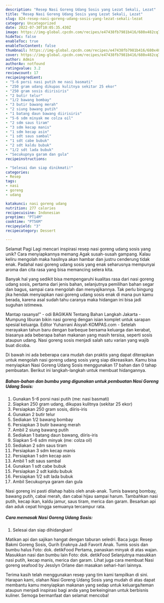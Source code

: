 ```yaml
---
description: "Resep Nasi Goreng Udang Sosis yang Lezat Sekali, Lezat"
title: "Resep Nasi Goreng Udang Sosis yang Lezat Sekali, Lezat"
slug: 824-resep-nasi-goreng-udang-sosis-yang-lezat-sekali-lezat
category: Uncategorized
date: 2022-07-30T10:05:35.430Z
image: https://img-global.cpcdn.com/recipes/e47438fb7981b416/680x482cq70/nasi-goreng-udang-sosis-foto-resep-utama.jpg
hideToc: false
enableToc: true
enableTocContent: false
thumbnail: https://img-global.cpcdn.com/recipes/e47438fb7981b416/680x482cq70/nasi-goreng-udang-sosis-foto-resep-utama.jpg
cover: https://img-global.cpcdn.com/recipes/e47438fb7981b416/680x482cq70/nasi-goreng-udang-sosis-foto-resep-utama.jpg
author: Admin
authorAv: notfound
ratingvalue: 3.2
reviewcount: 17
recipeingredient:
- "5-6 porsi nasi putih me nasi basmati"
- "250 gram udang dikupas kulitnya sekitar 25 ekor"
- "250 gram sosis diirisiris"
- "2 butir telur"
- "1/2 bawang bombay"
- "3 butir bawang merah"
- "2 siung bawang putih"
- "1 batang daun bawang diirisiris"
- "5-6 sdm minyak me colza oil"
- "2 sdm saus tiram"
- "3 sdm kecap manis"
- "1 sdm kecap asin"
- "1 sdt saus sambal"
- "1 sdt cabe bubuk"
- "2 sdt kaldu bubuk"
- "1/2 sdt lada bubuk"
- "Secukupnya garam dan gula"
recipeinstructions:

- "Selesai dan siap dinikmati!"
categories:
- Resep
tags:
- nasi
- goreng
- udang

katakunci: nasi goreng udang 
nutrition: 277 calories
recipecuisine: Indonesian
preptime: "PT14M"
cooktime: "PT56M"
recipeyield: "3"
recipecategory: Dessert

---
```



Selamat Pagi Lagi mencari inspirasi resep nasi goreng udang sosis yang unik? Cara menyiapkannya memang Agak susah-susah gampang. Kalau keliru mengolah maka hasilnya akan hambar dan justru cenderung tidak enak. Padahal nasi goreng udang sosis yang enak seharusnya mempunyai aroma dan cita rasa yang bisa memancing selera kita.


Banyak hal yang sedikit bisa mempengaruhi kualitas rasa dari nasi goreng udang sosis, pertama dari jenis bahan, selanjutnya pemilihan bahan segar dan bagus, sampai cara mengolah dan menyajikannya. Tak perlu bingung jika hendak menyiapkan nasi goreng udang sosis enak di mana pun kamu berada, karena asal sudah tahu caranya maka hidangan ini bisa jadi suguhan istimewa.

Mantap rasanya!&#34; - odi BAGIKAN Tentang Bahan Langkah Jakarta - Mumpung liburan bikin nasi goreng dengan isian komplet untuk sarapan spesial keluarga. Editor Yuharrani Aisyah KOMPAS.com - Setelah merayakan tahun baru dengan barbeque bersama keluarga dan kerabat, biasanya ada beberapa bahan makanan yang masih tersisa, seperti sosis ataupun udang. Nasi goreng sosis menjadi salah satu varian yang wajib buat dicoba.


Di bawah ini ada beberapa cara mudah dan praktis yang dapat diterapkan untuk mengolah nasi goreng udang sosis yang siap dikreasikan. Kamu bisa menyiapkan Nasi Goreng Udang Sosis menggunakan 17 bahan dan 0 tahap pembuatan. Berikut ini langkah-langkah untuk membuat hidangannya.

<!--inarticleads1-->

##### Bahan-bahan dan bumbu yang digunakan untuk pembuatan Nasi Goreng Udang Sosis:

1. Gunakan 5-6 porsi nasi putih (me: nasi basmati)
1. Siapkan 250 gram udang, dikupas kulitnya (sekitar 25 ekor)
1. Persiapkan 250 gram sosis, diiris-iris
1. Gunakan 2 butir telur
1. Sediakan 1/2 bawang bombay
1. Persiapkan 3 butir bawang merah
1. Ambil 2 siung bawang putih
1. Sediakan 1 batang daun bawang, diiris-iris
1. Siapkan 5-6 sdm minyak (me: colza oil)
1. Sediakan 2 sdm saus tiram
1. Persiapkan 3 sdm kecap manis
1. Persiapkan 1 sdm kecap asin
1. Ambil 1 sdt saus sambal
1. Gunakan 1 sdt cabe bubuk
1. Persiapkan 2 sdt kaldu bubuk
1. Persiapkan 1/2 sdt lada bubuk
1. Ambil Secukupnya garam dan gula


Nasi goreng ini pasti dilahap habis oleh anak-anak. Tumis bawang bombay, bawang putih, cabai merah, dan cabai hijau sampai harum. Tambahkan nasi putih, kecap ikan, kaldu jamur, saus tiram, merica dan garam. Besarkan api dan aduk cepat hingga semuanya tercampur rata. 

<!--inarticleads2-->

##### Cara memasak Nasi Goreng Udang Sosis:


1. Selesai dan siap dihidangkan!

Matikan api dan sajikan hangat dengan taburan seledri. Baca juga: Resep Bakmi Goreng Sosis, Gurih Enaknya Jadi Favorit Anak. Tumis sosis dan bumbu halus Foto: dok. detikFood Pertama, panaskan minyak di atas wajan. Masukkan nasi dan bumbu lain Foto: dok. detikFood Selanjutnya masukkan nasi putih, kecap manis, merica dan garam. Lihat juga cara membuat Nasi goreng seafood by Jesslyn Orlane dan masakan sehari-hari lainnya. 

Terima kasih telah menggunakan resep yang tim kami tampilkan di sini. Harapan kami, olahan Nasi Goreng Udang Sosis yang mudah di atas dapat membantu kamu menyiapkan makanan yang sedap untuk keluarga/teman ataupun menjadi inspirasi bagi anda yang berkeinginan untuk berbisnis kuliner. Semoga bermanfaat dan selamat mencoba!

